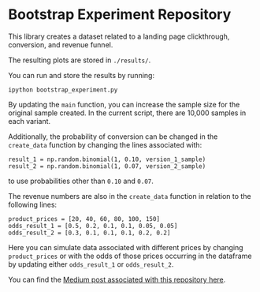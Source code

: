 # Bootstrap Experiment Repository

This library creates a dataset related to a landing page clickthrough, conversion, and revenue funnel.  

The resulting plots are stored in `./results/`.

You can run and store the results by running:

```
ipython bootstrap_experiment.py
```

By updating the `main` function, you can increase the sample size for the original sample created.  In the current script, there are 10,000 samples in each variant.

Additionally, the probability of conversion can be changed in the `create_data` function by changing the lines associated with:

```
result_1 = np.random.binomial(1, 0.10, version_1_sample)
result_2 = np.random.binomial(1, 0.07, version_2_sample)
```
to use probabilities other than `0.10` and `0.07`.  

The revenue numbers are also in the `create_data` function in relation to the following lines:

```
product_prices = [20, 40, 60, 80, 100, 150]
odds_result_1 = [0.5, 0.2, 0.1, 0.1, 0.05, 0.05]
odds_result_2 = [0.3, 0.1, 0.1, 0.1, 0.2, 0.2]
```

Here you can simulate data associated with different prices by changing `product_prices` or with the odds of those prices occurring in the dataframe by updating either `odds_result_1` or `odds_result_2`.

You can find the [Medium post associated with this repository here](https://medium.com/@josh_2774/experimental-design-bootstrapping-5b56fc7a10f1). 
